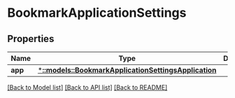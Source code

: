 # BookmarkApplicationSettings

## Properties
Name | Type | Description | Notes
------------ | ------------- | ------------- | -------------
**app** | [***::models::BookmarkApplicationSettingsApplication**](BookmarkApplicationSettingsApplication.md) |  | [optional] 

[[Back to Model list]](../README.md#documentation-for-models) [[Back to API list]](../README.md#documentation-for-api-endpoints) [[Back to README]](../README.md)


